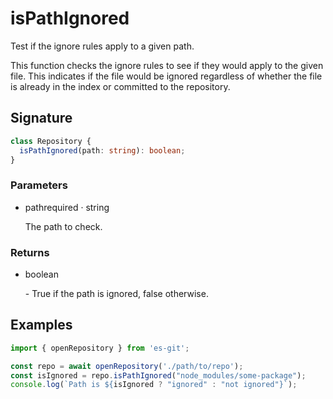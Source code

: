 # isPathIgnored

Test if the ignore rules apply to a given path.

This function checks the ignore rules to see if they would apply to the given file.
This indicates if the file would be ignored regardless of whether the file is already in the index or committed to the repository.

## Signature

```ts
class Repository {
  isPathIgnored(path: string): boolean;
}
```

### Parameters

<ul class="param-ul">
  <li class="param-li param-li-root">
    <span class="param-name">path</span><span class="param-required">required</span>&nbsp;·&nbsp;<span class="param-type">string</span>
    <br>
    <p class="param-description">The path to check.</p>
  </li>
</ul>

### Returns

<ul class="param-ul">
  <li class="param-li param-li-root">
    <span class="param-type">boolean</span>
    <br>
    <p class="param-description">- True if the path is ignored, false otherwise.</p>
  </li>
</ul>

## Examples

```ts
import { openRepository } from 'es-git';

const repo = await openRepository('./path/to/repo');
const isIgnored = repo.isPathIgnored("node_modules/some-package");
console.log(`Path is ${isIgnored ? "ignored" : "not ignored"}`);
```